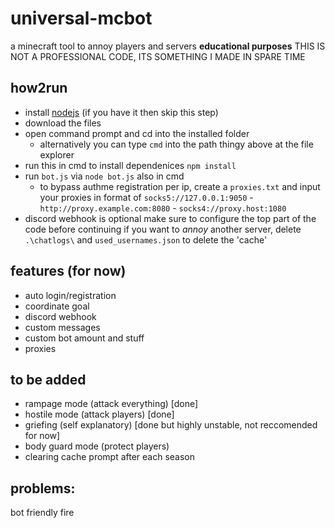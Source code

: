 # universal-mcbot
a minecraft tool to annoy players and servers **educational purposes**
THIS IS NOT A PROFESSIONAL CODE, ITS SOMETHING I MADE IN SPARE TIME

## how2run
- install [nodejs](https://nodejs.org/en/download/current) (if you have it then skip this step)
- download the files
- open command prompt and cd into the installed folder
  - alternatively you can type `cmd` into the path thingy above at the file explorer
- run this in cmd to install dependenices `npm install`
- run `bot.js` via `node bot.js` also in cmd
  - to bypass authme registration per ip, create a `proxies.txt` and input your proxies in format of `socks5://127.0.0.1:9050` - `http://proxy.example.com:8080` - `socks4://proxy.host:1080`
- discord webhook is optional
make sure to configure the top part of the code before continuing
if you want to *annoy* another server, delete `.\chatlogs\` and `used_usernames.json` to delete the 'cache'

## features (for now)
- auto login/registration
- coordinate goal
- discord webhook
- custom messages
- custom bot amount and stuff
- proxies

## to be added
- rampage mode (attack everything) [done]
- hostile mode (attack players) [done]
- griefing (self explanatory) [done but highly unstable, not reccomended for now]
- body guard mode (protect players)
- clearing cache prompt after each season

## problems:
bot friendly fire

